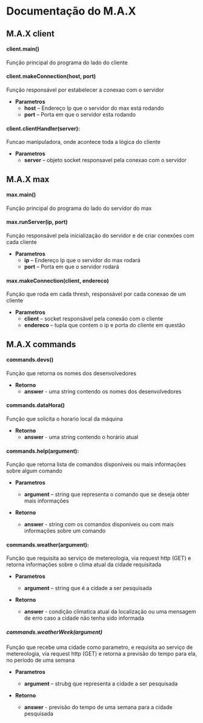 # Documentação do M.A.X

## M.A.X client

#### client.main()
Função principal do programa do lado do cliente

#### client.makeConnection(host, port)
Função responsável por estabelecer a conexao com o servidor

* **Parametros**
    * **host** – Endereço Ip que o servidor do max está rodando
    * **port** – Porta em que o servidor esta rodando

#### client.clientHandler(server):
Funcao manipuladora, onde acontece toda a lógica do cliente

* **Parametros**
    * **server** –  objeto socket responsavel pela conexao com o servidor
    
 
## M.A.X max

#### max.main()
Função principal do programa do lado do servidor do max

#### max.runServer(ip, port)
Função responsável pela inicialização do servidor e de criar conexões com cada cliente

* **Parametros**
    * **ip** – Endereço Ip que o servidor do max rodará
    * **port** – Porta em que o servidor rodará

#### max.makeConnection(client, endereco)
Função que roda em cada thresh, responsável por cada conexao de um cliente

* **Parametros**
    * **client** – socket responsável pela conexão com o cliente
    * **endereco** – tupla que contem o ip e porta do cliente em questão
    
## M.A.X commands

#### commands.devs()
Função que retorna os nomes dos desenvolvedores

* **Retorno**
   * **answer** - uma string contendo os nomes dos desenvolvedores
  
#### commands.dataHora()
Função que solicita o horario local da máquina

* **Retorno**
   * **answer** - uma string contendo o horário atual

#### commands.help(argument):
Função que retorna lista de comandos disponíveis ou mais informações sobre algum comando

* **Parametros**
    * **argument** – string que representa o comando que se deseja obter mais informações
    
* **Retorno**
   * **answer** - string com os comandos disponíveis ou com mais informações sobre um comando
   
#### commands.weather(argument):
Função que requisita ao serviço de metereologia, via request http (GET) e retorna informações sobre o clima atual da cidade requisitada
* **Parametros**
    * **argument** – string que é a cidade a ser pesquisada
    
* **Retorno**
   * **answer** - condição climatica atual da localização ou uma mensagem de erro caso a cidade não tenha sido informada
   
##### commands.weatherWeek(argument)
Função que recebe uma cidade como parametro, e requisita ao serviço de metereologia, via request http (GET) e retorna a previsão do tempo para ela, no período de uma semana

* **Parametros**
    * **argument** – strubg que representa a cidade a ser pesquisada
    
* **Retorno**
   * **answer** - previsão do tempo de uma semana para a cidade pesquisada


